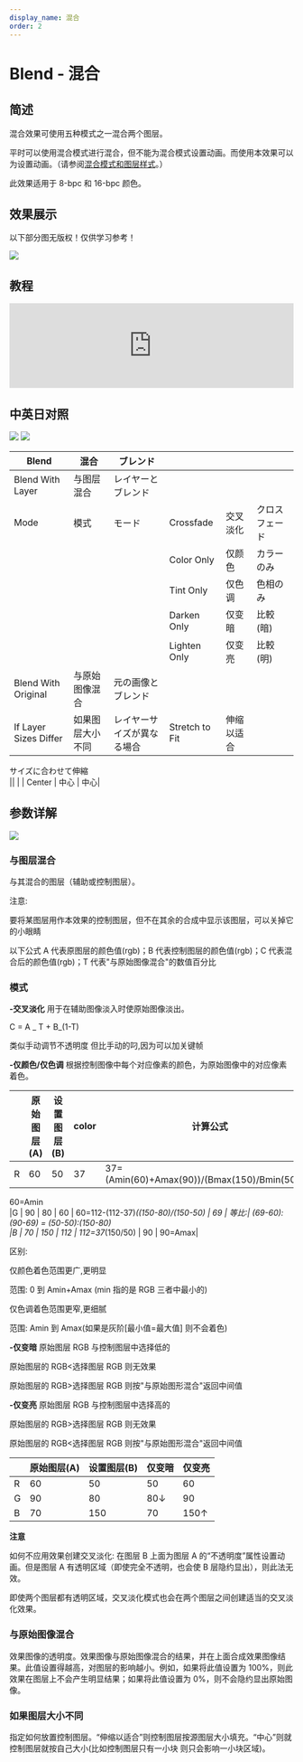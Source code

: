 ```yaml
---
display_name: 混合
order: 2
---
```


# Blend - 混合

## 简述

混合效果可使用五种模式之一混合两个图层。

平时可以使用混合模式进行混合，但不能为混合模式设置动画。而使用本效果可以为设置动画。（请参阅[混合模式和图层样式](https://helpx.adobe.com/cn/after-effects/using//blending-modes-layer-styles.html#blending_modes_and_layer_styles)。）

此效果适用于 8-bpc 和 16-bpc 颜色。

## 效果展示

以下部分图无版权！仅供学习参考！

![](https://mir.yuelili.com/user/AE/effects/ext/image00420.jpg)

## 教程

<iframe src="https://player.bilibili.com/player.html?bvid=BV1e34y1X7Vj&page=115&high_quality=1" width="100%" allowfullscreen="allowfullscreen" frameborder="0"></iframe>

## 中英日对照

![](https://mir.yuelili.com/user/AE/effects/AE-Effects-Channel-Blend.png)
![](https://mir.yuelili.com/user/AE/effects/AE-Effects-Channel-Blend_cn.png)

| Blend                 | 混合             | ブレンド                   |                |            |                |
| --------------------- | ---------------- | -------------------------- | -------------- | ---------- | -------------- |
| Blend With Layer      | 与图层混合       | レイヤーとブレンド         |                |            |                |
| Mode                  | 模式             | モード                     | Crossfade      | 交叉淡化   | クロスフェード |
|                       |                  |                            | Color Only     | 仅颜色     | カラーのみ     |
|                       |                  |                            | Tint Only      | 仅色调     | 色相のみ       |
|                       |                  |                            | Darken Only    | 仅变暗     | 比較(暗)       |
|                       |                  |                            | Lighten Only   | 仅变亮     | 比較(明)       |
| Blend With Original   | 与原始图像混合   | 元の画像とブレンド         |                |            |                |
| If Layer Sizes Differ | 如果图层大小不同 | レイヤーサイズが異なる場合 | Stretch to Fit | 伸缩以适合 |                |

サイズに合わせて伸縮  
|| | | Center | 中心 | 中心|

## 参数详解

![](https://mir.yuelili.com/user/AE/effects/ext/image00421-1.jpg)

### 与图层混合

与其混合的图层（辅助或控制图层）。

注意:

要将某图层用作本效果的控制图层，但不在其余的合成中显示该图层，可以关掉它的小眼睛

以下公式 A 代表原图层的颜色值(rgb)；B 代表控制图层的颜色值(rgb)；C 代表混合后的颜色值(rgb)；T 代表"与原始图像混合"的数值百分比

### 模式

**-交叉淡化** 用于在辅助图像淡入时使原始图像淡出。

C = A _ T + B_(1-T)

类似手动调节不透明度 但比手动的叼,因为可以加关键帧

**-仅颜色/仅色调** 根据控制图像中每个对应像素的颜色，为原始图像中的对应像素着色。

|     | 原始图层(A) | 设置图层(B) | color | 计算公式                                      | tint | 计算公式 |
| --- | ----------- | ----------- | ----- | --------------------------------------------- | ---- | -------- |
| R   | 60          | 50          | 37    | 37=(Amin(60)+Amax(90))/(Bmax(150)/Bmin(50)+1) | 60   |          |

60=Amin  
|G | 90 | 80 | 60 | 60=112-(112-37)_((150-80)/(150-50) | 69 | 等比:|
(69-60):(90-69) = (50-50):(150-80)  
|B | 70 | 150 | 112 | 112=37_(150/50) | 90 | 90=Amax|

区别:

仅颜色着色范围更广,更明显

范围: 0 到 Amin+Amax (min 指的是 RGB 三者中最小的)

仅色调着色范围更窄,更细腻

范围: Amin 到 Amax(如果是灰阶[最小值=最大值] 则不会着色)

**-仅变暗** 原始图层 RGB 与控制图层中选择低的

原始图层的 RGB<选择图层 RGB 则无效果

原始图层的 RGB>选择图层 RGB 则按"与原始图形混合"返回中间值

**-仅变亮** 原始图层 RGB 与控制图层中选择高的

原始图层的 RGB>选择图层 RGB 则无效果

原始图层的 RGB<选择图层 RGB 则按"与原始图形混合"返回中间值

|     | 原始图层(A) | 设置图层(B) | 仅变暗 | 仅变亮 |
| --- | ----------- | ----------- | ------ | ------ |
| R   | 60          | 50          | 50     | 60     |
| G   | 90          | 80          | 80↓    | 90     |
| B   | 70          | 150         | 70     | 150↑   |

**注意**

如何不应用效果创建交叉淡化: 在图层 B 上面为图层 A 的“不透明度”属性设置动画。但是图层 A 有透明区域（即使完全不透明，也会使 B 层隐约显出），则此法无效。

即使两个图层都有透明区域，交叉淡化模式也会在两个图层之间创建适当的交叉淡化效果。

### 与原始图像混合

效果图像的透明度。效果图像与原始图像混合的结果，并在上面合成效果图像结果。此值设置得越高，对图层的影响越小。例如，如果将此值设置为
100%，则此效果在图层上不会产生明显结果；如果将此值设置为 0%，则不会隐约显出原始图像。

### 如果图层大小不同

指定如何放置控制图层。“伸缩以适合”则控制图层按源图层大小填充。“中心”则就控制图层就按自己大小(比如控制图层只有一小块 则只会影响一小块区域)。
